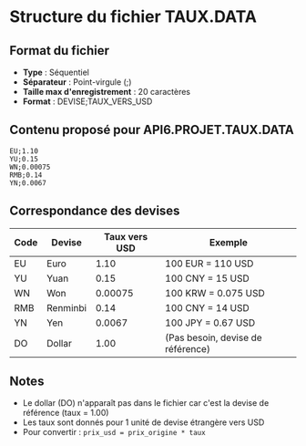 # Structure du fichier TAUX.DATA

## Format du fichier
- **Type** : Séquentiel
- **Séparateur** : Point-virgule (;)
- **Taille max d'enregistrement** : 20 caractères
- **Format** : DEVISE;TAUX_VERS_USD

## Contenu proposé pour API6.PROJET.TAUX.DATA
```
EU;1.10
YU;0.15
WN;0.00075
RMB;0.14
YN;0.0067
```

## Correspondance des devises
| Code | Devise | Taux vers USD | Exemple |
|------|--------|---------------|---------|
| EU   | Euro   | 1.10          | 100 EUR = 110 USD |
| YU   | Yuan   | 0.15          | 100 CNY = 15 USD |
| WN   | Won    | 0.00075       | 100 KRW = 0.075 USD |
| RMB  | Renminbi | 0.14        | 100 CNY = 14 USD |
| YN   | Yen    | 0.0067        | 100 JPY = 0.67 USD |
| DO   | Dollar | 1.00          | (Pas besoin, devise de référence) |

## Notes
- Le dollar (DO) n'apparaît pas dans le fichier car c'est la devise de référence (taux = 1.00)
- Les taux sont donnés pour 1 unité de devise étrangère vers USD
- Pour convertir : `prix_usd = prix_origine * taux`